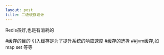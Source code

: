 ```yaml
---
layout: post
title: 二级缓存设计
---
```

Redis虽好,也是有消耗的

#缓存的目的
  引入缓存是为了提升系统的响应速度
#缓存的选择
   ##jvm缓存,如  map set 等等
  
 	 
  